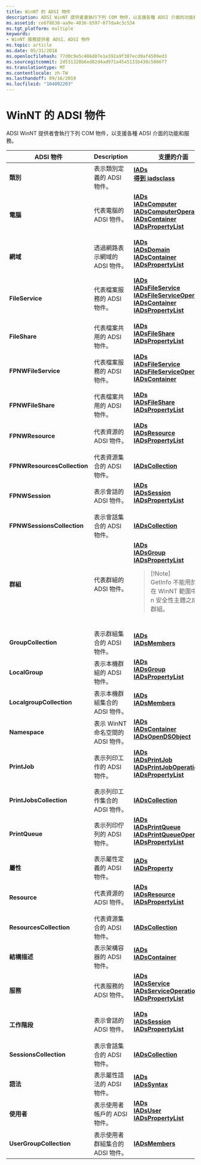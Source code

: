 ```yaml
---
title: WinNT 的 ADSI 物件
description: ADSI WinNT 提供者會執行下列 COM 物件，以支援各種 ADSI 介面的功能和服務。
ms.assetid: ce6f8638-aa9e-4036-b597-077da4c3c534
ms.tgt_platform: multiple
keywords:
- WinNT 服務提供者 ADSI、ADSI 物件
ms.topic: article
ms.date: 05/31/2018
ms.openlocfilehash: 77d0c9e5c486d07e1e392a9f307ecd9af4509ed3
ms.sourcegitcommit: 2d531328b6ed82d4ad971a45a5131b430c5866f7
ms.translationtype: MT
ms.contentlocale: zh-TW
ms.lasthandoff: 09/16/2019
ms.locfileid: "104092203"
---
```

# <a name="adsi-objects-of-winnt"></a>WinNT 的 ADSI 物件

ADSI WinNT 提供者會執行下列 COM 物件，以支援各種 ADSI 介面的功能和服務。



<table>
<colgroup>
<col style="width: 33%" />
<col style="width: 33%" />
<col style="width: 33%" />
</colgroup>
<thead>
<tr class="header">
<th>ADSI 物件</th>
<th>Description</th>
<th>支援的介面</th>
</tr>
</thead>
<tbody>
<tr class="odd">
<td><strong>類別</strong></td>
<td>表示類別定義的 ADSI 物件。</td>
<td><dl> <dt><a href="/windows/desktop/api/Iads/nn-iads-iads"><strong>IADs</strong></a></dt> <dt> <a href="/windows/desktop/api/Iads/nn-iads-iadsclass"><strong>得到 iadsclass</strong></a></dt> </dl></td>
</tr>
<tr class="even">
<td><strong>電腦</strong></td>
<td>代表電腦的 ADSI 物件。</td>
<td><dl> <dt><a href="/windows/desktop/api/Iads/nn-iads-iads"><strong>IADs</strong></a></dt> <dt><a href="/windows/desktop/api/Iads/nn-iads-iadscomputer"><strong>IADsComputer</strong></a></dt> <dt><a href="/windows/desktop/api/Iads/nn-iads-iadscomputeroperations"><strong>IADsComputerOperations</strong></a></dt> <dt><a href="/windows/desktop/api/Iads/nn-iads-iadscontainer"><strong>IADsContainer</strong></a></dt> <dt><a href="/windows/desktop/api/Iads/nn-iads-iadspropertylist"><strong>IADsPropertyList</strong></a></dt> </dl></td>
</tr>
<tr class="odd">
<td><strong>網域</strong></td>
<td>透過網路表示網域的 ADSI 物件。</td>
<td><dl> <dt><a href="/windows/desktop/api/Iads/nn-iads-iads"><strong>IADs</strong></a></dt> <dt><a href="/windows/desktop/api/Iads/nn-iads-iadsdomain"><strong>IADsDomain</strong></a></dt> <dt><a href="/windows/desktop/api/Iads/nn-iads-iadscontainer"><strong>IADsContainer</strong></a></dt> <dt><a href="/windows/desktop/api/Iads/nn-iads-iadspropertylist"><strong>IADsPropertyList</strong></a></dt> </dl></td>
</tr>
<tr class="even">
<td><strong>FileService</strong></td>
<td>代表檔案服務的 ADSI 物件。</td>
<td><dl> <dt><a href="/windows/desktop/api/Iads/nn-iads-iads"><strong>IADs</strong></a></dt> <dt><a href="/windows/desktop/api/Iads/nn-iads-iadsfileservice"><strong>IADsFileService</strong></a></dt> <dt><a href="/windows/desktop/api/Iads/nn-iads-iadsfileserviceoperations"><strong>IADsFileServiceOperations</strong></a></dt> <dt><a href="/windows/desktop/api/Iads/nn-iads-iadscontainer"><strong>IADsContainer</strong></a></dt> <dt><a href="/windows/desktop/api/Iads/nn-iads-iadspropertylist"><strong>IADsPropertyList</strong></a></dt> </dl></td>
</tr>
<tr class="odd">
<td><strong>FileShare</strong></td>
<td>代表檔案共用的 ADSI 物件。</td>
<td><dl> <dt><a href="/windows/desktop/api/Iads/nn-iads-iads"><strong>IADs</strong></a></dt> <dt><a href="/windows/desktop/api/Iads/nn-iads-iadsfileshare"><strong>IADsFileShare</strong></a></dt> <dt><a href="/windows/desktop/api/Iads/nn-iads-iadspropertylist"><strong>IADsPropertyList</strong></a></dt> </dl></td>
</tr>
<tr class="even">
<td><strong>FPNWFileService</strong></td>
<td>代表檔案服務的 ADSI 物件。</td>
<td><dl> <dt><a href="/windows/desktop/api/Iads/nn-iads-iads"><strong>IADs</strong></a></dt> <dt><a href="/windows/desktop/api/Iads/nn-iads-iadsfileservice"><strong>IADsFileService</strong></a></dt> <dt><a href="/windows/desktop/api/Iads/nn-iads-iadsfileserviceoperations"><strong>IADsFileServiceOperations</strong></a></dt> <dt><a href="/windows/desktop/api/Iads/nn-iads-iadscontainer"><strong>IADsContainer</strong></a></dt> </dl></td>
</tr>
<tr class="odd">
<td><strong>FPNWFileShare</strong></td>
<td>代表檔案共用的 ADSI 物件。</td>
<td><dl> <dt><a href="/windows/desktop/api/Iads/nn-iads-iads"><strong>IADs</strong></a></dt> <dt><a href="/windows/desktop/api/Iads/nn-iads-iadsfileshare"><strong>IADsFileShare</strong></a></dt> <dt><a href="/windows/desktop/api/Iads/nn-iads-iadspropertylist"><strong>IADsPropertyList</strong></a></dt> </dl></td>
</tr>
<tr class="even">
<td><strong>FPNWResource</strong></td>
<td>代表資源的 ADSI 物件。</td>
<td><dl> <dt><a href="/windows/desktop/api/Iads/nn-iads-iads"><strong>IADs</strong></a></dt> <dt><a href="/windows/desktop/api/Iads/nn-iads-iadsresource"><strong>IADsResource</strong></a></dt> <dt><a href="/windows/desktop/api/Iads/nn-iads-iadspropertylist"><strong>IADsPropertyList</strong></a></dt> </dl></td>
</tr>
<tr class="odd">
<td><strong>FPNWResourcesCollection</strong></td>
<td>代表資源集合的 ADSI 物件。</td>
<td><a href="/windows/desktop/api/Iads/nn-iads-iadscollection"><strong>IADsCollection</strong></a></td>
</tr>
<tr class="even">
<td><strong>FPNWSession</strong></td>
<td>表示會話的 ADSI 物件。</td>
<td><dl> <dt><a href="/windows/desktop/api/Iads/nn-iads-iads"><strong>IADs</strong></a></dt> <dt><a href="/windows/desktop/api/Iads/nn-iads-iadssession"><strong>IADsSession</strong></a></dt> <dt><a href="/windows/desktop/api/Iads/nn-iads-iadspropertylist"><strong>IADsPropertyList</strong></a></dt> </dl></td>
</tr>
<tr class="odd">
<td><strong>FPNWSessionsCollection</strong></td>
<td>表示會話集合的 ADSI 物件。</td>
<td><a href="/windows/desktop/api/Iads/nn-iads-iadscollection"><strong>IADsCollection</strong></a></td>
</tr>
<tr class="even">
<td><strong>群組</strong></td>
<td>代表群組的 ADSI 物件。</td>
<td><dl> <dt><a href="/windows/desktop/api/Iads/nn-iads-iads"><strong>IADs</strong></a></dt> <dt><a href="/windows/desktop/api/Iads/nn-iads-iadsgroup"><strong>IADsGroup</strong></a></dt> <dt><a href="/windows/desktop/api/Iads/nn-iads-iadspropertylist"><strong>IADsPropertyList</strong></a></dt> </dl>
<blockquote>
[!Note]<br />
GetInfo 不能用於包含在 WinNT 範圍中 W w n 安全性主體之成員的群組。
</blockquote>
<br/></td>
</tr>
<tr class="odd">
<td><strong>GroupCollection</strong></td>
<td>表示群組集合的 ADSI 物件。</td>
<td><dl> <dt><a href="/windows/desktop/api/Iads/nn-iads-iads"><strong>IADs</strong></a></dt> <dt> <a href="/windows/desktop/api/Iads/nn-iads-iadsmembers"> <strong>IADsMembers</strong></a></dt> </dl></td>
</tr>
<tr class="even">
<td><strong>LocalGroup</strong></td>
<td>表示本機群組的 ADSI 物件。</td>
<td><dl> <dt><a href="/windows/desktop/api/Iads/nn-iads-iads"><strong>IADs</strong></a></dt> <dt><a href="/windows/desktop/api/Iads/nn-iads-iadsgroup"><strong>IADsGroup</strong></a></dt> <dt><a href="/windows/desktop/api/Iads/nn-iads-iadspropertylist"><strong>IADsPropertyList</strong></a></dt> </dl></td>
</tr>
<tr class="odd">
<td><strong>LocalgroupCollection</strong></td>
<td>表示本機群組集合的 ADSI 物件。</td>
<td><dl> <dt><a href="/windows/desktop/api/Iads/nn-iads-iads"><strong>IADs</strong></a></dt> <dt> <a href="/windows/desktop/api/Iads/nn-iads-iadsmembers"> <strong>IADsMembers</strong></a></dt> </dl></td>
</tr>
<tr class="even">
<td><strong>Namespace</strong></td>
<td>表示 WinNT 命名空間的 ADSI 物件。</td>
<td><dl> <dt><a href="/windows/desktop/api/Iads/nn-iads-iads"><strong>IADs</strong></a></dt> <dt><a href="/windows/desktop/api/Iads/nn-iads-iadscontainer"><strong>IADsContainer</strong></a></dt> <dt><a href="/windows/desktop/api/Iads/nn-iads-iadsopendsobject"><strong>IADsOpenDSObject</strong></a></dt> </dl></td>
</tr>
<tr class="odd">
<td><strong>PrintJob</strong></td>
<td>表示列印工作的 ADSI 物件。</td>
<td><dl> <dt><a href="/windows/desktop/api/Iads/nn-iads-iads"><strong>IADs</strong></a></dt> <dt><a href="/windows/desktop/api/Iads/nn-iads-iadsprintjob"><strong>IADsPrintJob</strong></a></dt> <dt><a href="/windows/desktop/api/Iads/nn-iads-iadsprintjoboperations"><strong>IADsPrintJobOperations</strong></a></dt> <dt><a href="/windows/desktop/api/Iads/nn-iads-iadspropertylist"><strong>IADsPropertyList</strong></a></dt> </dl></td>
</tr>
<tr class="even">
<td><strong>PrintJobsCollection</strong></td>
<td>表示列印工作集合的 ADSI 物件。</td>
<td><a href="/windows/desktop/api/Iads/nn-iads-iadscollection"><strong>IADsCollection</strong></a></td>
</tr>
<tr class="odd">
<td><strong>PrintQueue</strong></td>
<td>表示列印佇列的 ADSI 物件。</td>
<td><dl> <dt><a href="/windows/desktop/api/Iads/nn-iads-iads"><strong>IADs</strong></a></dt> <dt><a href="/windows/desktop/api/Iads/nn-iads-iadsprintqueue"><strong>IADsPrintQueue</strong></a></dt> <dt><a href="/windows/desktop/api/Iads/nn-iads-iadsprintqueueoperations"><strong>IADsPrintQueueOperations</strong></a></dt> <dt><a href="/windows/desktop/api/Iads/nn-iads-iadspropertylist"><strong>IADsPropertyList</strong></a></dt> </dl></td>
</tr>
<tr class="even">
<td><strong>屬性</strong></td>
<td>表示屬性定義的 ADSI 物件。</td>
<td><dl> <dt><a href="/windows/desktop/api/Iads/nn-iads-iads"><strong>IADs</strong></a></dt> <dt> <a href="/windows/desktop/api/Iads/nn-iads-iadsproperty"> <strong>IADsProperty</strong></a></dt> </dl></td>
</tr>
<tr class="odd">
<td><strong>Resource</strong></td>
<td>代表資源的 ADSI 物件。</td>
<td><dl> <dt><a href="/windows/desktop/api/Iads/nn-iads-iads"><strong>IADs</strong></a></dt> <dt><a href="/windows/desktop/api/Iads/nn-iads-iadsresource"><strong>IADsResource</strong></a></dt> <dt><a href="/windows/desktop/api/Iads/nn-iads-iadspropertylist"><strong>IADsPropertyList</strong></a></dt> </dl></td>
</tr>
<tr class="even">
<td><strong>ResourcesCollection</strong></td>
<td>代表資源集合的 ADSI 物件。</td>
<td><a href="/windows/desktop/api/Iads/nn-iads-iadscollection"><strong>IADsCollection</strong></a></td>
</tr>
<tr class="odd">
<td><strong>結構描述</strong></td>
<td>表示架構容器的 ADSI 物件。</td>
<td><dl> <dt><a href="/windows/desktop/api/Iads/nn-iads-iads"><strong>IADs</strong></a></dt> <dt> <a href="/windows/desktop/api/Iads/nn-iads-iadscontainer"> <strong>IADsContainer</strong></a></dt> </dl></td>
</tr>
<tr class="even">
<td><strong>服務</strong></td>
<td>代表服務的 ADSI 物件。</td>
<td><dl> <dt><a href="/windows/desktop/api/Iads/nn-iads-iads"><strong>IADs</strong></a></dt> <dt><a href="/windows/desktop/api/Iads/nn-iads-iadsservice"><strong>IADsService</strong></a></dt> <dt><a href="/windows/desktop/api/Iads/nn-iads-iadsserviceoperations"><strong>IADsServiceOperations</strong></a></dt> <dt><a href="/windows/desktop/api/Iads/nn-iads-iadspropertylist"><strong>IADsPropertyList</strong></a></dt> </dl></td>
</tr>
<tr class="odd">
<td><strong>工作階段</strong></td>
<td>表示會話的 ADSI 物件。</td>
<td><dl> <dt><a href="/windows/desktop/api/Iads/nn-iads-iads"><strong>IADs</strong></a></dt> <dt><a href="/windows/desktop/api/Iads/nn-iads-iadssession"><strong>IADsSession</strong></a></dt> <dt><a href="/windows/desktop/api/Iads/nn-iads-iadspropertylist"><strong>IADsPropertyList</strong></a></dt> </dl></td>
</tr>
<tr class="even">
<td><strong>SessionsCollection</strong></td>
<td>表示會話集合的 ADSI 物件。</td>
<td><a href="/windows/desktop/api/Iads/nn-iads-iadscollection"><strong>IADsCollection</strong></a></td>
</tr>
<tr class="odd">
<td><strong>語法</strong></td>
<td>表示屬性語法的 ADSI 物件。</td>
<td><dl> <dt><a href="/windows/desktop/api/Iads/nn-iads-iads"><strong>IADs</strong></a></dt> <dt> <a href="/windows/desktop/api/Iads/nn-iads-iadssyntax"> <strong>IADsSyntax</strong></a></dt> </dl></td>
</tr>
<tr class="even">
<td><strong>使用者</strong></td>
<td>表示使用者帳戶的 ADSI 物件。</td>
<td><dl> <dt><a href="/windows/desktop/api/Iads/nn-iads-iads"><strong>IADs</strong></a></dt> <dt><a href="/windows/desktop/api/Iads/nn-iads-iadsuser"><strong>IADsUser</strong></a></dt> <dt><a href="/windows/desktop/api/Iads/nn-iads-iadspropertylist"><strong>IADsPropertyList</strong></a></dt> </dl></td>
</tr>
<tr class="odd">
<td><strong>UserGroupCollection</strong></td>
<td>表示使用者群組集合的 ADSI 物件。</td>
<td><a href="/windows/desktop/api/Iads/nn-iads-iadsmembers"><strong>IADsMembers</strong></a></td>
</tr>
</tbody>
</table>



 

 

 





